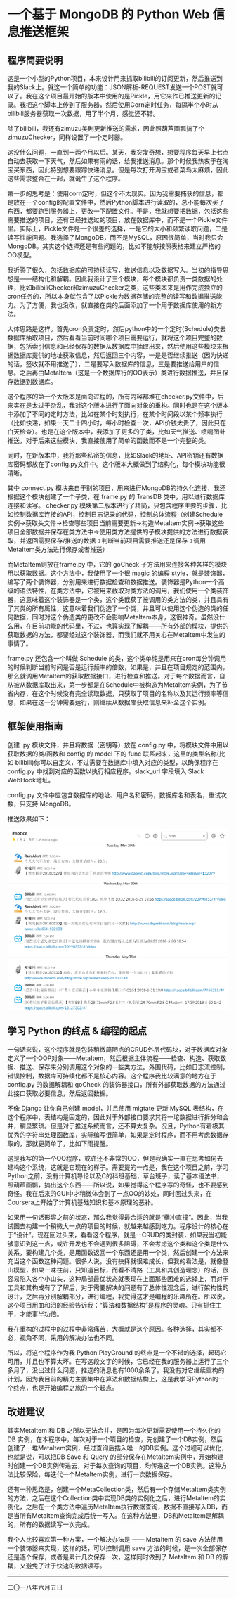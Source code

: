 # 一个基于 MongoDB 的 Python Web 信息推送框架

## 程序简要说明

这是一个小型的Python项目，本来设计用来抓取bilibili的订阅更新，然后推送到我的Slack上。就这一个简单的功能：JSON解析-REQUEST发送一个POST就可以了。我在这个项目最开始的版本中使用的是Pickle，用它来作已推送更新的记录。我把这个脚本上传到了服务器，然后使用Corn定时任务，每隔半个小时从bilibili服务器获取一次数据，用了半个月，感觉还不错。

除了bilibili，我还有zimuzu美剧更新推送的需求，因此照葫芦画瓢搞了个zimuzuChecker，同样设置了一个定时器。

这没什么问题，一直到一两个月以后。某天，我突发奇想，想要程序每天早上七点自动去获取一下天气，然后如果有雨的话，给我推送消息。那个时候我热衷于在淘宝买东西，因此特别想要跟踪快递消息。但是每次打开淘宝或者菜鸟太麻烦，因此这些需求整合在一起，就诞生了这个程序。

第一步的思考是：使用corn定时，但这个不太现实。因为我需要捕获的信息，都是放在一个config的配置文件中，然后Python脚本进行读取的，总不能每次买了东西，都要跑到服务器上，更改一下配置文件。于是，我就想要把数据，包括这些需要推送的项目，还有已经推送过的项目，放在数据库中，而不是一个Pickle文件里。实际上，Pickle文件是一个很差的选择，一是它的大小和频繁读取问题，二是读写性能问题。我选择了MongoDB，而不是MySQL，原因很简单，当时我只会MongoDB。其实这个选择还是有些问题的，比如不能够按照表格来建立严格的OO模型。

我折腾了很久，包括数据库的可持续读写，推送信息以及数据写入。当初的指导思想是——结构化和解耦。因此我设计了三个模块，每个模块都负责一类数据的处理，比如bilibiliChecker和zimuzuChecker之类，这些类本来是用作完成独立的cron任务的，所以本身就包含了以Pickle为数据存储的完整的读写和数据推送能力。为了方便，我也没改，就直接在类的后面添加了一个用于数据库使用的新方法。

大体思路是这样。首先cron负责定时，然后python中的一个定时(Schedule)类去数据库抽取项目，然后看看当前时间哪个项目需要运行，就将这个项目完整的数据，包括索引信息和已经保存的数据从数据库中抽取出来，然后使用这些模块来根据数据库提供的地址获取信息，然后返回三个内容，一是是否继续推送（因为快递的话，签收就不用推送了），二是要写入数据库的信息，三是要推送给用户的信息。之后再由MetaItem（这是一个数据库行的OO表示）类进行数据推送，并且保存数据到数据库。

这个程序的第一个大版本是面向过程的，所有内容都堆在checker.py文件中，后来实在是太过于杂乱，我对这个版本进行了面向对象的重构。同时也是在这个版本中添加了不同的定时方法，比如在某个时刻执行，在某个时间段以某个频率执行（比如快递，如果一天二十四小时，每小时检查一次，API价钱太贵了，因此只在白天检查）。也是在这个版本中，我添加了更多的子类，比如天气推送、喷嚏图卦推送，对于后来这些模块，我直接使用了简单的函数而不是一个完整的类。

同时，在新版本中，我将那些私密的信息，比如Slack的地址、API密钥还有数据库密码都放在了config.py文件中。这个版本大概做到了结构化，每个模块功能很清晰。

其中 connect.py 模块来自于别的项目，用来进行MongoDB的持久化连接，我还根据这个模块创建了一个子类，在 frame.py 的 TransDB 类中，用以进行数据库连接和读写。 checker.py 模块第二版本进行了精简，只包含程序主要的步骤，比如控制数据库连接的API，控制日志记录的代码，控制总体流程（创建Schedule实例->获取头文件->检查哪些项目当前需要更新->构造MetaItem实例->获取这些项目全部数据并保存在类方法中->使用类方法提供的子模块提供的方法进行数据获取，并返回需要保存/推送的数据->判断当前项目需要推送还是保存->调用MetaItem类方法进行保存或者推送）

而MetaItem则放在frame.py 中，它的 goCheck 子方法用来连接各种各样的模块用以获取数据。这个方法中，我使用了一个很 magic 的编程 style，就是装饰器，编写了两个装饰器，分别用来进行数据检查和数据推送。装饰器是Python一个高级的语法特性，在类方法中，它被用来截取对类方法的调用，我们使用一个类装饰器，这意味着这个装饰器是一个类，这个类截获了被调用的类方法的类，并且具有了其类的所有属性，这意味着我们伪造了一个类，并且可以使用这个伪造的类的任何数据，同时对这个伪造类的更改不会影响MetaItem本身，这很神奇。虽然没什么用，在目前功能的代码里，不过，也算实现了解耦——所有外部的模块，提供的获取数据的方法，都要经过这个装饰器，而我们就不用关心在MetaItem中发生的事情了。

frame.py 还包含一个叫做 Schedule 的类，这个类单纯是用来在cron每分钟调用的时候判断当前时间是否是运行频率的倍数，如果是，并且在项目规定的范围内，那么就调用MetaItem的获取数据接口，进行检查和推送。对于每个数据而言，自从被从数据库取出来，第一步都是在Schedule中被构造为MetaItem实例，为了节省内存，在这个时候没有完全读取数据，只获取了项目的名称以及其运行频率等信息，如果在这一分钟需要运行，则继续从数据库获取信息来补全这个实例。

## 框架使用指南

创建 .py 模块文件，并且将数据（密钥等）放在 config.py 中，将模块文件中用以获取数据的类/函数和 config 的 model 下的 func 联系起来，这里的类型名称(比如 bilibili)你可以自定义，不过需要在数据库中填入对应的类型，以确保程序在 config.py 中找到对应的函数以执行相应程序。slack_url 字段填入 Slack WebHook地址。

config.py 文件中应包含数据库的地址、用户名和密码，数据库名和表名，重试次数，只支持 MongoDB。

推送效果如下：

![](media/slack1.png)

## 学习 Python 的终点 & 编程的起点

一句话来说，这个程序就是包装稍微简陋点的CRUD外层代码块，对于数据库对象定义了一个OOP对象——MetaItem，然后根据主体流程——检查、构造、获取数据、推送、保存来分别调用这个对象的一些类方法。外围代码，比如日志流控制，错误控制，数据库可持续化都不是核心内容。这个程序我比较满意的地方在于 config.py 的数据解耦和 goCheck 的装饰器接口，所有外部获取数据的方法通过此接口获取必要信息，然后返回数据。

不像 Django 让你自己创建 model，并且使用 migtate 更新 MySQL 表结构，在这个程序中，表结构是固定的，因此对于外部接口要求其将一坨数据进行拆分和合并，稍显繁琐。但是对于推送系统而言，还不算太复杂。况且，Python有着极其优秀的字符串处理函数库，实际编写很简单，如果是定时程序，而不用考虑数据存取的，那就更简单了，比如下雨提醒。

这是我写的第一个OO程序，或许还不非常的OO，但是我确实一直在思考如何去建构这个系统，这就是它现在的样子。需要提的一点是，我在这个项目之前，学习Python之前，没有计算机导论以及C的科班基础，草台班子，读了基本语法书，照葫芦画瓢，搞出这个东西——所以说，如果觉得这个程序写的奇怪，也不要感到奇怪。我在后来的GUI中才稍微体会到了一点OO的妙处，同时回过头来，在Coursera上开始了计算机基础知识和基本原理的恶补。

如果用一句话形容之前的状态，那么我觉得最合适的就是“横冲直撞”。因此，当我试图去构建一个稍微大一点的项目的时候，就越来越感到吃力。程序设计的核心在于“设计”。现在回过头来，看看这个程序，就是一CRUD的类封装，如果我当初能够意识到这一点，或许开发也不会遇到很多阻碍，不会考虑这个类和这个类是什么关系，要构建几个类，是用函数返回一个东西还是用一个类，然后创建一个方法来充当这个函数这种问题。很多人说，没有抉择就很难成长，但我的看法是，就像登山模型，如果一味往前，只知道目标，而看不清路（工具和其创造理念）的话，很容易陷入各个小山头，这种局部最优状态就表现在上面那些困难的选择上，而对于工具和其构成有了了解后，对于需要解决的问题有了总体性观念后，进行架构性的设计，之后再分别解耦部分，进行编程，我觉得这才是编程的乐趣所在。所以说，这个项目用血和泪的经验告诉我：“算法和数据结构”是程序的灵魂。只有抓住主干，才能事半功倍。

我在重构的过程中的过程中非常痛苦，大概就是这个原因。各种选择，其实都不必，视角不同，采用的解决办法也不同。

所以，将这个程序作为我 Python PlayGround 的终点是一个不错的选择，起码它可用，并且也不算太坏。在写这段文字的时候，它已经在我的服务器上运行了三个多月了，没出过什么问题，推送的消息也有1000余条了。我没有对它继续重构的计划，因为我目前的精力主要集中在算法和数据结构上，这是我学习Python的一个终点，也是开始编程之旅的一个起点。


## 改进建议

其实MetaItem 和 DB 之所以无法合并，是因为每次更新需要使用一个持久化的 DB 实例，在本程序中，每次对于一个项目的检查，先创建了一个DB实例，然后创建了一堆MetaItem实例，经过查询后插入唯一的DB实例。这个过程可以优化，也就是说，可以把DB Save 和 Query 的部分保存在MetaItem实例中，开始构建时创建一个DB实例传进去，对于每次查询的项目，均传递这一个DB实例。这种方法比较保险，每迭代一个MetaItem实例，进行一次数据保存。

还有一种思路是，创建一个MetaCollection类，然后有一个存储MetaItem类实例的方法，之后在这个Collection类中实现DB类的实例化之后，进行MetaItem的实例化，之后在一个类方法中遍历MetaItem执行数据查询，数据不直接写入DB，而是当所有MetaItem查询完成后统一写入。在这种方法里，DB和MetaItem是解耦的，所有的数据读写一次完成。

我个人比较喜欢第一种方案，一个解决办法是 —— MetaItem 的 save 方法使用一个装饰器来实现，这样的话，可以控制调用 save 方法的时候，是一次全部保存还是逐个保存，或者是累计几次保存一次，这样同时做到了 MetaItem 和 DB 的解耦，又避免了过于快速的数据读写。
<hr>

二〇一八年六月五日